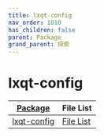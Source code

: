 ```yaml
---
title: lxqt-config
nav_order: 1010
has_children: false
parent: Package
grand_parent: 探索
---
```



# lxqt-config

| [Package](../package) | File List |
| ------- | ------- |
| [lxqt-config](https://packages.ubuntu.com/noble/lxqt-config) | [File List](https://packages.ubuntu.com/noble/amd64/lxqt-config/filelist) |
